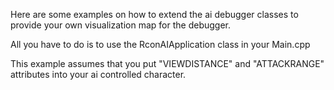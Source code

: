Here are some examples on how to extend the ai debugger classes to provide your
own visualization map for the debugger.

All you have to do is to use the RconAIApplication class in your Main.cpp

This example assumes that you put "VIEWDISTANCE" and "ATTACKRANGE" attributes into your
ai controlled character.
